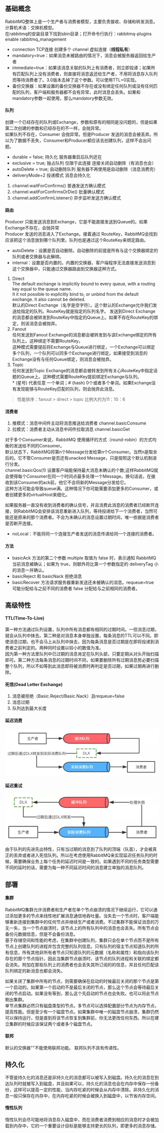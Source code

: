 ## 基础概念
RabbitMQ整体上是一个生产者与消费者模型，主要负责接收、存储和转发消息。计算机术语：交换机模型。  
在rabbitmq的安装目录下找到sbin目录；打开命令行执行：rabbitmq-plugins enable rabbitmq_management
- connection TCP连接 创建多个 channel 虚拟连接（**线程私有**）
- mandatory=true：如果消息未被路由的情况下，消息会被服务器返回给生产者
- immediate=true：如果该消息关联的队列上有消费者，则立即投递；如果所有匹配队列上没有消费者，则直接将消息返还给生产者，不用将消息存入队列而等待消费者了。3.0版本去掉了这个参数。可以使用TTL=0实现。
- 备份交换器：如果设置的备份交换器不存在或没有绑定任何队列或没有任何匹配的队列，客户端和服务器都不会有异常，此时消息会丢失。如果和mandatory参数一起使用，那么mandatory参数无效。
#### 队列
创建一个已经存在的队列或Exchange，参数和原有的相同是没问题的，但是如果第二次创建的参数和已经存在的不一样，会抛异常。  
如果队列不存在，Consumer 会抛异常。但是Producer 发送的消息会被丢弃。所以为了数据不丢失，Consumer和Producer都应该去创建队列，这样不会出问题。
- durable = false;  持久化 服务器重启后队列还在
- exclusive = true;  独占队列 仅限于此连接 连接关闭自动删除（有消息也会）
- autoDelete = true;  自动删除队列 服务器不再使用是自动删除（消息消费完）
- deliveryMode=2 投递模式 消息会持久化

1. channel.waitForConfirms() 普通发送方确认模式
2. channel.waitForConfirmsOrDie() 批量确认模式
3. channel.addConfirmListener() 异步监听发送方确认模式
#### 路由
Producer 只能发送消息到Exchange，它是不能直接发送到Queue的。如果Exchange不存在，会抛异常  
Producer 发送的消息进入了Exchange。接着通过 RouteKey，RabbitMQ会找到应该把这个消息放到哪个队列里。队列也是通过这个RouteKey来绑定路由。
- autoDelete：设置是否自动删除。自动删除的前提是所有与这个交换器绑定的队列或者交换器与此解绑。
- internal：设置是否内置的。内置的交换器，客户端程序无法直接发送消息到这个交换器中，只能通过交换器路由到交换器这种方式。
1. Direct  
The default exchange is implicitly bound to every queue, with a routing key equal to the queue name.  
It it not possible to explicitly bind to, or unbind from the default exchange. It also cannot be deleted.  
默认的Direct Exchange（名字是空字符）。这个默认的Exchange允许我们发送给指定的队列。RouteKey就是指定的队列名字。
发送到Direct Exchange的消息都会被转发到RouteKey中指定的Queue上。如果不存在RouteKey的绑定，则该消息会被抛弃。
2. Fanout  
任何发送到Fanout Exchange的消息都会被转发到与该Exchange绑定的所有队列上。这种绑定不需要RouteKey。  
这种模式需要提前将Exchange与Queue进行绑定，一个Exchange可以绑定多个队列，一个队列可以同多个Exchange进行绑定。如果接受到消息的Exchange没有与任何Queue绑定，则消息会被抛弃。
3. Topic  
任何发送到Topic Exchange的消息都会被转发到所有关心RouteKey中指定话题的Queue上。这种模式需要RouteKey提前绑定Exchange与队列。  
\* (星号) 代表任意 一个单词；# (hash) 0个或者多个单词。如果Exchange没有发现能够与RouteKey匹配的队列，则会抛弃此消息。
> 性能排序：fanout > direct > topic 比例大约为11：10：6
#### 消费者
1. 推模式：消息中间件主动将消息推送给消费者 channel.basicConsume
2. 拉模式：消费者主动从消息中间件拉取消息 channel.basicGet

对于多个Consumer来说，RabbitMQ 使用循环的方式（round-robin）的方式均衡的发送给不同的Consumer。  
默认状态下，RabbitMQ将第n个Message分发给第n个Consumer。当然n是取余后的。它不管Consumer是否还有unacked Message，只是按照这个默认机制进行分发。  
channel.basicQos(1) 设置客户端能保持最大消息未确认的个数;这样RabbitMQ就会使得每个Consumer在同一个时间点最多处理一个Message。换句话说，在接收到该Consumer的ack前，他它不会将新的Message分发给它。  
这种方法可能会导致queue满。这种情况下你可能需要添加更多的Consumer，或者创建更多的virtualHost来细化。

如果服务器一直没有收到消费者的确认信号，并且消费此消息的消费者已经断开连接，则RabbitMQ会安排该消息重新进入队列，等待投递给下一个消费者，当然可能还是原来的那个消费者。不会为未确认的消息设置过期时间，唯一依据是消费者是否断开连接。
- noLocal：不能将同一个连接生产者发送的消息传递给同一个连接的消费者。
#### 方法
- basicAck 方法的第二个参数 multiple 取值为 false 时，表示通知 RabbitMQ 当前消息被确认；如果为 true，则额外将比第一个参数指定的 deliveryTag 小的消息一并确认。
- basicReject 和 basicNack 拒绝消息
- basicRecover 方法请求服务器重新发送还未被确认的消息。requeue=true 可能分配给与之前不同的消费者 false 分配给与之前相同的消费者。

## 高级特性
#### TTL(Time-To-Live)
第一种方法通过队列设置，队列中所有消息都有相同的过期时间。一但消息过期，就会从队列中抹去。第二种是对消息本身单独设置，每条消息的TTL可以不同。即使消息过期，也不会马上从队列中抹去，因为每条消息是否过期是在即将投递到消费者之前判定的。两种同时设置以较小的数值为准。  
因为第一种方法里队列中已过期的消息肯定在队列头部，只要定期从对头开始扫描即可。第二种方法每条消息的过期时间不同，如果要删除所有过期消息势必要扫描整个队列，所以不如等到此消息即将被消费时再判定是否过期，如果过期再进行删除。
#### 死信(Dead Letter Exchange)
1. 消息被拒绝（Basic.Reject/Basic.Nack）且requeue=false
2. 消息过期
3. 队列达到最大长度
#### 延迟消费
![](img/延迟消费.png)
#### 延迟重试
![](img/延迟重试.png)

由于队列的先进先出特性，只有当过期的消息到了队列的顶端（队首），才会被真正的丢弃或者进入死信队列。所以在考虑使用RabbitMQ来实现延迟任务队列的时候，需要确保业务上每个任务的延迟时间是一致的。如果遇到不同的任务类型需要不同的延时的话，需要为每一种不同延迟时间的消息建立单独的消息队列。

## 部署
#### 集群
RabbitMQ集群允许消费者和生产者在单个节点崩溃的情况下继续运行，它可以通过添加更多的节点来线性地扩展消息通信地吞吐量。当失去一个节点时，客户端能够重新连接到集群中的任何节点并继续生产或者消费。不过集群不能保证消息的万无一失，当一个节点崩溃时，该节点上的所有队列中的消息也会丢失。所有节点会备份元数据信息，但是不会备份消息。  
基于存储空间和性能的考虑，在集群中创建队列，集群只会在单个节点而不是所有节点上创建队列的进程并包含完整的队列信息。只有队列的宿主节点知道队列的所有信息，所有其他非所有者节点只知道队列的元数据（名称和属性）和指向该队列存在的那个节点指针。因此当集群节点崩溃时，该节点的队列进程和关联的绑定都会消失。附加在那些队列上的消费者也会丢失其所订阅的的信息，并且任何匹配该队列绑定的新消息也都会消失。

如果关闭了集群中所有的节点，则需要确保在启动的时候最后关闭的那个节点是第一个启动的。如果第一个启动的不是最后关闭的节点，那么这个节点会等待最后关闭的节点启动。如果没有等到，那么这个先启动的节点也会失败。也可以将此节点剔出集群。  
单节点集群必然只有磁盘类型的节点。多节点可以选择配置部分节点为内存节点，提高性能。但是至少有一个磁盘节点。如果集群中唯一的磁盘节点崩溃，集群仍然可以保持运行，但是直到将该节点恢复到集群前，你无法更改任何东西。所以在建立集群的时候应该保证两个或者多个磁盘节点。
#### 联邦
默认的交换器""不能使用联邦功能。
联邦队列不具有传递性。

## 持久化
不管是持久化的消息还是非持久化的消息都可以被写入到磁盘。持久化的消息在到达队列时就被写入到磁盘，并且如果可以，持久化的消息也会在内存中保存一份备份，这样可以提高一定的性能，当内存吃紧的时候会从内存中清除。非持久化的消息一般只保存在内存中，在内存吃紧的时候会被换入到磁盘中，以节省内存空间。
#### 惰性队列
惰性队列会尽可能地将消息存入磁盘中，而在消费者消费到相应的消息时才会被加载到内存中，它的一个重要设计目标是能够支持更长的队列，即更多的消息存储。
